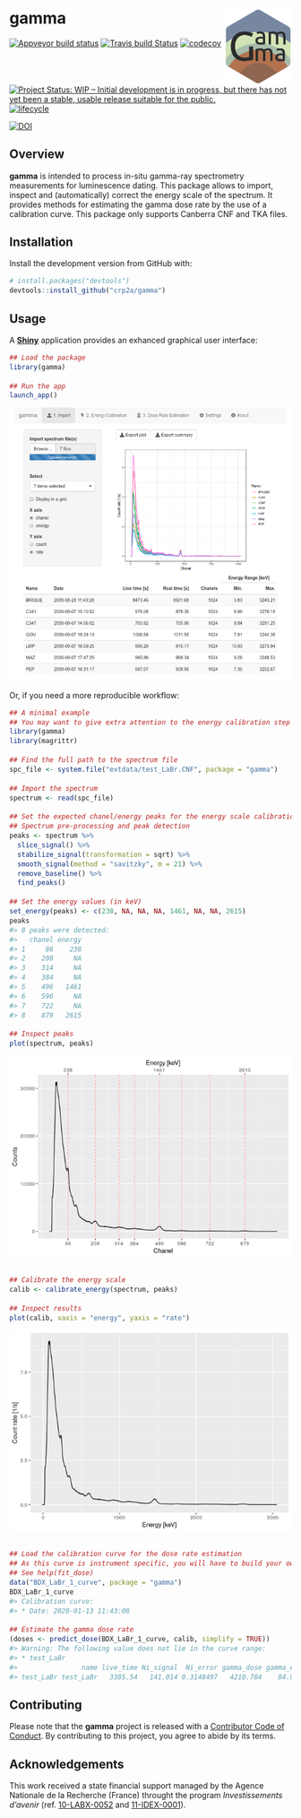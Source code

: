 
<!-- README.md is generated from README.Rmd. Please edit that file -->

# gamma <img width=120px src="man/figures/logo.png" align="right" />

[![Appveyor build
status](https://ci.appveyor.com/api/projects/status/h7jjppg72oiq9pnf/branch/master?svg=true)](https://ci.appveyor.com/project/nfrerebeau/gamma/branch/master)
[![Travis build
Status](https://travis-ci.org/crp2a/gamma.svg?branch=master)](https://travis-ci.org/crp2a/gamma)
[![codecov](https://codecov.io/gh/crp2a/gamma/branch/master/graph/badge.svg)](https://codecov.io/gh/crp2a/gamma)

<!-- CRAN badges
[![CRAN Version](http://www.r-pkg.org/badges/version/gamma)](https://cran.r-project.org/package=gamma)
[![CRAN checks](https://cranchecks.info/badges/worst/gamma)](https://cran.r-project.org/web/checks/check_results_gamma.html)
[![CRAN Downloads](http://cranlogs.r-pkg.org/badges/gamma)](https://cran.r-project.org/package=gamma)
-->

[![Project Status: WIP – Initial development is in progress, but there
has not yet been a stable, usable release suitable for the
public.](https://www.repostatus.org/badges/latest/wip.svg)](https://www.repostatus.org/#wip)
[![lifecycle](https://img.shields.io/badge/lifecycle-experimental-orange.svg)](https://www.tidyverse.org/lifecycle/#experimental)

[![DOI](https://zenodo.org/badge/DOI/10.5281/zenodo.2652393.svg)](https://doi.org/10.5281/zenodo.2652393)

## Overview

**gamma** is intended to process in-situ gamma-ray spectrometry
measurements for luminescence dating. This package allows to import,
inspect and (automatically) correct the energy scale of the spectrum. It
provides methods for estimating the gamma dose rate by the use of a
calibration curve. This package only supports Canberra CNF and TKA
files.

## Installation

Install the development version from GitHub with:

``` r
# install.packages("devtools")
devtools::install_github("crp2a/gamma")
```

## Usage

A [**Shiny**](https://shiny.rstudio.com) application provides an
exhanced graphical user interface:

``` r
## Load the package
library(gamma)

## Run the app
launch_app()
```

![](man/figures/README-shiny-1.png)

Or, if you need a more reproducible workflow:

``` r
## A minimal example
## You may want to give extra attention to the energy calibration step
library(gamma)
library(magrittr)

## Find the full path to the spectrum file
spc_file <- system.file("extdata/test_LaBr.CNF", package = "gamma")

## Import the spectrum
spectrum <- read(spc_file)

## Set the expected chanel/energy peaks for the energy scale calibration
## Spectrum pre-processing and peak detection
peaks <- spectrum %>%
  slice_signal() %>%
  stabilize_signal(transformation = sqrt) %>%
  smooth_signal(method = "savitzky", m = 21) %>%
  remove_baseline() %>%
  find_peaks()

## Set the energy values (in keV)
set_energy(peaks) <- c(238, NA, NA, NA, 1461, NA, NA, 2615)
peaks
#> 8 peaks were detected:
#>   chanel energy
#> 1     86    238
#> 2    208     NA
#> 3    314     NA
#> 4    384     NA
#> 5    496   1461
#> 6    596     NA
#> 7    722     NA
#> 8    879   2615

## Inspect peaks
plot(spectrum, peaks)
```

<img src="man/figures/README-usage-1.png" style="display: block; margin: auto;" />

``` r

## Calibrate the energy scale
calib <- calibrate_energy(spectrum, peaks)

## Inspect results
plot(calib, xaxis = "energy", yaxis = "rate")
```

<img src="man/figures/README-usage-2.png" style="display: block; margin: auto;" />

``` r

## Load the calibration curve for the dose rate estimation
## As this curve is instrument specific, you will have to build your own
## See help(fit_dose)
data("BDX_LaBr_1_curve", package = "gamma")
BDX_LaBr_1_curve
#> Calibration curve:
#> * Date: 2020-01-13 11:43:08

## Estimate the gamma dose rate
(doses <- predict_dose(BDX_LaBr_1_curve, calib, simplify = TRUE))
#> Warning: The following value does not lie in the curve range:
#> * test_LaBr
#>                name live_time Ni_signal  Ni_error gamma_dose gamma_error
#> test_LaBr test_LaBr   3385.54   141.014 0.3148497   4210.784    84.05728
```

## Contributing

Please note that the **gamma** project is released with a [Contributor
Code of
Conduct](https://github.com/crp2a/gamma/blob/master/.github/CODE_OF_CONDUCT.md).
By contributing to this project, you agree to abide by its terms.

## Acknowledgements

This work received a state financial support managed by the Agence
Nationale de la Recherche (France) throught the program *Investissements
d’avenir* (ref. [10-LABX-0052](https://lascarbx.labex.u-bordeaux.fr) and
[11-IDEX-0001](https://amidex.univ-amu.fr)).
